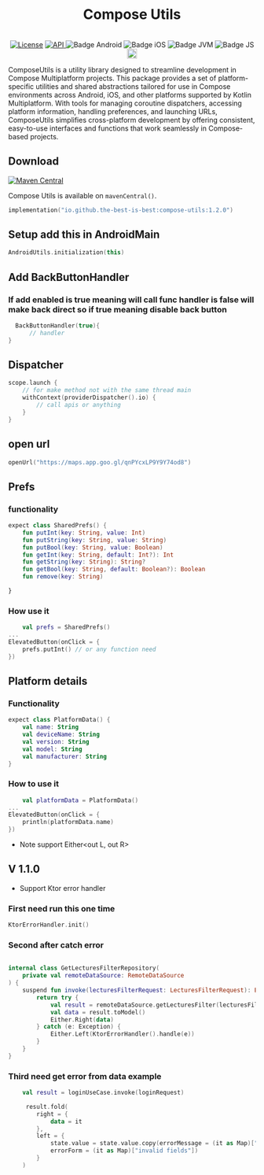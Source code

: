 <h1 align="center">Compose Utils</h1><br>

<div align="center">
<a href="https://opensource.org/licenses/Apache-2.0"><img alt="License" src="https://img.shields.io/badge/License-Apache%202.0-blue.svg"/></a>
<a href="https://android-arsenal.com/api?level=21" rel="nofollow">
    <img alt="API" src="https://img.shields.io/badge/API-21%2B-brightgreen.svg?style=flat" style="max-width: 100%;">
</a>
<img src="https://img.shields.io/badge/Platform-Android-brightgreen.svg?logo=android" alt="Badge Android" />
  <img src="https://img.shields.io/badge/Platform-iOS%20%2F%20macOS-lightgrey.svg?logo=apple" alt="Badge iOS" />
  <img src="https://img.shields.io/badge/Platform-JVM-8A2BE2.svg?logo=openjdk" alt="Badge JVM" />
    <img src="https://img.shields.io/badge/Platform-WASM%20%2F%20JS-yellow.svg?logo=javascript" alt="Badge JS" />
<a href="https://github.com/the-best-is-best/"><img alt="Profile" src="https://img.shields.io/badge/github-%23181717.svg?&style=for-the-badge&logo=github&logoColor=white" height="20"/></a>

</div>

ComposeUtils is a utility library designed to streamline development in Compose Multiplatform
projects. This package provides a set of platform-specific utilities and shared abstractions
tailored for use in Compose environments across Android, iOS, and other platforms supported by
Kotlin Multiplatform. With tools for managing coroutine dispatchers, accessing platform information,
handling preferences, and launching URLs, ComposeUtils simplifies cross-platform development by
offering consistent, easy-to-use interfaces and functions that work seamlessly in Compose-based
projects.

## Download

[![Maven Central](https://img.shields.io/maven-central/v/io.github.the-best-is-best/compose-utils)](https://central.sonatype.com/artifact/io.github.the-best-is-best/compose-utils)

Compose Utils is available on `mavenCentral()`.

```kotlin
implementation("io.github.the-best-is-best:compose-utils:1.2.0")
```

## Setup add this in AndroidMain

```kotlin
AndroidUtils.initialization(this)
```

## Add BackButtonHandler

### If add enabled is true meaning will call func handler is false will make back direct so if true meaning disable back button

```kotlin
  BackButtonHandler(true){
      // handler
}
```

## Dispatcher

```kotlin
scope.launch {
    // for make method not with the same thread main
    withContext(providerDispatcher().io) {
        // call apis or anything 
    }
}
```

## open url

```kotlin
openUrl("https://maps.app.goo.gl/qnPYcxLP9Y9Y74od8")
```

## Prefs

### functionality

```kotlin
expect class SharedPrefs() {
    fun putInt(key: String, value: Int)
    fun putString(key: String, value: String)
    fun putBool(key: String, value: Boolean)
    fun getInt(key: String, default: Int?): Int
    fun getString(key: String): String?
    fun getBool(key: String, default: Boolean?): Boolean
    fun remove(key: String)

}
```

### How use it

```kotlin
    val prefs = SharedPrefs()
...
ElevatedButton(onClick = {
    prefs.putInt() // or any function need
})
```

## Platform details

### Functionality

```kotlin
expect class PlatformData() {
    val name: String
    val deviceName: String
    val version: String
    val model: String
    val manufacturer: String
}
```

### How to use it

```kotlin
    val platformData = PlatformData()
...
ElevatedButton(onClick = {
    println(platformData.name)
})
```

- Note support Either<out L, out R>

## V 1.1.0

- Support Ktor error handler

### First need run this one time

```kotlin
KtorErrorHandler.init()
```

### Second after catch error

```kotlin

internal class GetLecturesFilterRepository(
    private val remoteDataSource: RemoteDataSource
) {
    suspend fun invoke(lecturesFilterRequest: LecturesFilterRequest): Either<Failure, LecturesFilterModel> {
        return try {
            val result = remoteDataSource.getLecturesFilter(lecturesFilterRequest)
            val data = result.toModel()
            Either.Right(data)
        } catch (e: Exception) {
            Either.Left(KtorErrorHandler().handle(e))
        }
    }
}
```

### Third need get error from data example

```kotlin
    val result = loginUseCase.invoke(loginRequest)

     result.fold(
        right = {
            data = it
        },
        left = {
            state.value = state.value.copy(errorMessage = (it as Map)["errorMessage"],
            errorForm = (it as Map)["invalid fields"])
        }
    )

```
